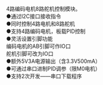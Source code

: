 4路编码电机8路舵机控制模块。  
●通过I2C接口接收指令  
●同时控制4路电机和8路舵机  
●支持4路编码电机，板载PID控制  
●灵活设置引脚功能  
    编码电机的AB引脚可作IO口  
    舵机引脚可改为IO口  
●额外5V3A电源输出（含3.3V500mA）  
●可通过串口进制PID调参（限M0电机）  
●支持2次开发——串口下载程序

